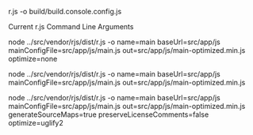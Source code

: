 r.js -o build/build.console.config.js



Current r.js Command Line Arguments

node ../src/vendor/rjs/dist/r.js -o name=main baseUrl=src/app/js mainConfigFile=src/app/js/main.js out=src/app/js/main-optimized.min.js optimize=none


node ../src/vendor/rjs/dist/r.js -o name=main baseUrl=src/app/js mainConfigFile=src/app/js/main.js out=src/app/js/main-optimized.min.js


node ../src/vendor/rjs/dist/r.js -o name=main baseUrl=src/app/js mainConfigFile=src/app/js/main.js out=src/app/js/main-optimized.min.js generateSourceMaps=true preserveLicenseComments=false optimize=uglify2